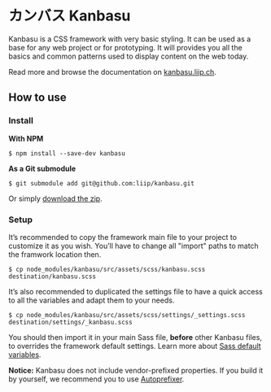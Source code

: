 # カンバス Kanbasu

Kanbasu is a CSS framework with very basic styling. It can be used as a base for any web project or for prototyping. It will provides you all the basics and common patterns used to display content on the web today.

Read more and browse the documentation on [kanbasu.liip.ch](http://kanbasu.liip.ch/).

## How to use

### Install

**With NPM**

	$ npm install --save-dev kanbasu

**As a Git submodule**

	$ git submodule add git@github.com:liip/kanbasu.git

Or simply [download the zip](https://github.com/liip/kanbasu/archive/master.zip).

### Setup

It’s recommended to copy the framework main file to your project to customize it as you wish. You’ll have to change all "import" paths to match the framwork location then.

	$ cp node_modules/kanbasu/src/assets/scss/kanbasu.scss destination/kanbasu.scss

It’s also recommended to duplicated the settings file to have a quick access to all the variables and adapt them to your needs.

	$ cp node_modules/kanbasu/src/assets/scss/settings/_settings.scss destination/settings/_kanbasu.scss

You should then import it in your main Sass file, **before** other Kanbasu files, to overrides the framework default settings. Learn more about [Sass default variables](http://sass-lang.com/documentation/file.SASS_REFERENCE.html#variable_defaults_).

**Notice:** Kanbasu does not include vendor-prefixed properties. If you build it by yourself, we recommend you to use [Autoprefixer](https://github.com/postcss/autoprefixer).
